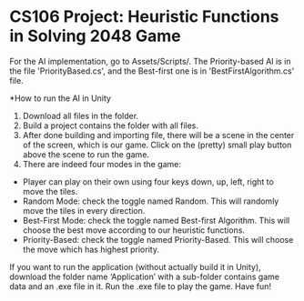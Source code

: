 # CS106 Project: Heuristic Functions in Solving 2048 Game

For the AI implementation, go to Assets/Scripts/. The Priority-based AI is in the file 'PriorityBased.cs', and the Best-first one is in 'BestFirstAlgorithm.cs' file.

*How to run the AI in Unity
1. Download all files in the folder.
2. Build a project contains the folder with all files.
3. After done building and importing file, there will be a scene in the center of the screen, which is our game. Click on the (pretty) small play button above the scene to run the game.
4. There are indeed four modes in the game:
- Player can play on their own using four keys down, up, left, right to move the tiles.
- Random Mode: check the toggle named Random. This will randomly move the tiles in every direction.
- Best-First Mode: check the toggle named Best-first Algorithm. This will choose the best move according to our heuristic functions.
- Priority-Based: check the toggle named Priority-Based. This will choose the move which has highest priority.

If you want to run the application (without actually build it in Unity), download the folder name ‘Application’ with a sub-folder contains game data and an .exe file in it. Run the .exe file to play the game. Have fun!
